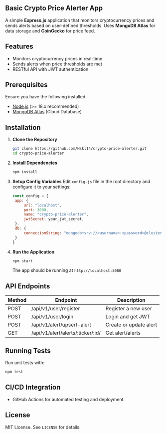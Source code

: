 ## Basic Crypto Price Alerter App

A simple **Express.js** application that monitors cryptocurrency prices and sends alerts based on user-defined thresholds. Uses **MongoDB Atlas** for data storage and **CoinGecko** for price feed.

## Features
- Monitors cryptocurrency prices in real-time
- Sends alerts when price thresholds are met
- RESTful API with JWT authentication

## Prerequisites
Ensure you have the following installed:

- [Node.js](https://nodejs.org/) (>= 18.x recommended)
- [MongoDB Atlas](https://www.mongodb.com/atlas) (Cloud Database)

## Installation

1. **Clone the Repository**
   ```sh
   git clone https://github.com/Hskl14/crypto-price-alerter.git
   cd crypto-price-alerter
   ```

2. **Install Dependencies**
   ```sh
   npm install
   ```

3. **Setup Config Variables**
   Edit `config.js` file in the root directory and configure it to your settings:
   ```js
   const config = {
    app: {
        url: "localhost",
        port: 3000,
        name: "crypto-price-alerter",
        jwtSecret: your_jwt_secret,
    },
    db: {
    	connectionString: "mongodb+srv://<username>:<password>@cluster.mongodb.net/dbname?retryWrites=true&w=majority",
    }
   }
   ````

4. **Run the Application**
   ```sh
   npm start
   ```
   The app should be running at `http://localhost:3000`

## API Endpoints

| Method | Endpoint                          | Description              |
|--------|----------------------------------|--------------------------|
| POST   | /api/v1/user/register           | Register a new user     |
| POST   | /api/v1/user/login              | Login and get JWT       |
| POST   | /api/v1/alert/upsert-alert      | Create or update alert  |
| GET    | /api/v1/alert/alerts/:ticker/:id/ | Get alert/alerts       |

## Running Tests
Run unit tests with:
```sh
npm test
```

## CI/CD Integration
- GitHub Actions for automated testing and deployment.

## License
MIT License. See `LICENSE` for details.



